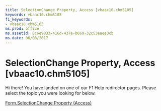```yaml
---
title: SelectionChange Property, Access [vbaac10.chm5105]
keywords: vbaac10.chm5105
f1_keywords:
- vbaac10.chm5105
ms.prod: office
ms.assetid: 8c6e9833-416d-437e-b660-32c53eaee3cb
ms.date: 06/08/2017
---
```



# SelectionChange Property, Access [vbaac10.chm5105]

Hi there! You have landed on one of our F1 Help redirector pages. Please select the topic you were looking for below.

[Form.SelectionChange Property (Access)](http://msdn.microsoft.com/library/e31876fc-103a-d231-a6fa-7cb026a343e1%28Office.15%29.aspx)

